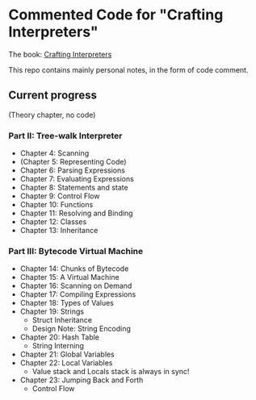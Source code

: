 # Commented Code for "Crafting Interpreters"

The book: [Crafting Interpreters](http://craftinginterpreters.com/)

This repo contains mainly personal notes, in the form of code comment.

## Current progress

(Theory chapter, no code)

### Part II: Tree-walk Interpreter

- Chapter 4: Scanning
- (Chapter 5: Representing Code)
- Chapter 6: Parsing Expressions
- Chapter 7: Evaluating Expressions
- Chapter 8: Statements and state
- Chapter 9: Control Flow
- Chapter 10: Functions
- Chapter 11: Resolving and Binding
- Chapter 12: Classes
- Chapter 13: Inheritance

### Part III: Bytecode Virtual Machine

- Chapter 14: Chunks of Bytecode
- Chapter 15: A Virtual Machine
- Chapter 16: Scanning on Demand
- Chapter 17: Compiling Expressions
- Chapter 18: Types of Values
- Chapter 19: Strings
  - Struct Inheritance
  - Design Note: String Encoding
- Chapter 20: Hash Table
  - String Interning
- Chapter 21: Global Variables
- Chapter 22: Local Variables
  - Value stack and Locals stack is always in sync!
- Chapter 23: Jumping Back and Forth
  - Control Flow